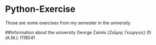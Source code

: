 # Python-Exercise
Those are some exercises from my semester in the university 

##Information about the university 
George Zaimis (Ζαΐμης Γεώργιος)
ID (Α.Μ.): Π18041
